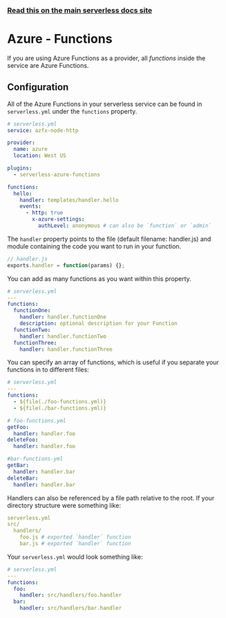 <!--
title: Serverless Framework - Azure Functions Guide - Functions
menuText: Functions
menuOrder: 5
description: How to configure Azure Functions in the Serverless Framework
layout: Doc
-->

<!-- DOCS-SITE-LINK:START automatically generated  -->

### [Read this on the main serverless docs site](https://www.serverless.com/framework/docs/providers/azure/guide/functions)

<!-- DOCS-SITE-LINK:END -->

# Azure - Functions

If you are using Azure Functions as a provider, all _functions_ inside the service are Azure Functions.

## Configuration

All of the Azure Functions in your serverless service can be found in
`serverless.yml` under the `functions` property.

```yml
# serverless.yml
service: azfx-node-http

provider:
  name: azure
  location: West US

plugins:
  - serverless-azure-functions

functions:
  hello:
    handler: templates/handler.hello
    events:
      - http: true
        x-azure-settings:
          authLevel: anonymous # can also be `function` or `admin`
```

The `handler` property points to the file (default filename: handler.js) and
module containing the code you want to run in your function.

```javascript
// handler.js
exports.handler = function(params) {};
```

You can add as many functions as you want within this property.

```yml
# serverless.yml
---
functions:
  functionOne:
    handler: handler.functionOne
    description: optional description for your Function
  functionTwo:
    handler: handler.functionTwo
  functionThree:
    handler: handler.functionThree
```

You can specify an array of functions, which is useful if you separate your functions in to different files:

```yml
# serverless.yml
---
functions:
  - ${file(./foo-functions.yml)}
  - ${file(./bar-functions.yml)}
```

```yml
# foo-functions.yml
getFoo:
  handler: handler.foo
deleteFoo:
  handler: handler.foo
```

```yml
#bar-functions-yml
getBar:
  handler: handler.bar
deleteBar:
  handler: handler.bar
```

Handlers can also be referenced by a file path relative to the root. If your directory structure were something like:

```yml
serverless.yml
src/
  handlers/
    foo.js # exported `handler` function
    bar.js # exported `handler` function
```

Your `serverless.yml` would look something like:

```yml
# serverless.yml
---
functions:
  foo:
    handler: src/handlers/foo.handler
  bar:
    handler: src/handlers/bar.handler
```
